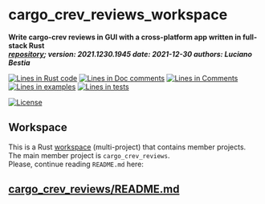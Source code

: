 # cargo_crev_reviews_workspace

[comment]: # (auto_cargo_toml_to_md start)

**Write cargo-crev reviews in GUI with a cross-platform app written in full-stack Rust**  
***[repository](https://github.com/lucianobestia/cargo_crev_reviews_workspace); version: 2021.1230.1945  date: 2021-12-30 authors: Luciano Bestia***  

[comment]: # (auto_cargo_toml_to_md end)

[comment]: # (auto_lines_of_code start)
[![Lines in Rust code](https://img.shields.io/badge/Lines_in_Rust-4439-green.svg)](https://github.com/LucianoBestia/cargo_crev_reviews_workspace/)
[![Lines in Doc comments](https://img.shields.io/badge/Lines_in_Doc_comments-638-blue.svg)](https://github.com/LucianoBestia/cargo_crev_reviews_workspace/)
[![Lines in Comments](https://img.shields.io/badge/Lines_in_comments-357-purple.svg)](https://github.com/LucianoBestia/cargo_crev_reviews_workspace/)
[![Lines in examples](https://img.shields.io/badge/Lines_in_examples-0-yellow.svg)](https://github.com/LucianoBestia/cargo_crev_reviews_workspace/)
[![Lines in tests](https://img.shields.io/badge/Lines_in_tests-27-orange.svg)](https://github.com/LucianoBestia/cargo_crev_reviews_workspace/)

[comment]: # (auto_lines_of_code end)

[comment]: # (auto_badges start)

[![License](https://img.shields.io/badge/license-MIT-blue.svg)](https://github.com/LucianoBestia/cargo_crev_reviews_workspace/blob/master/LICENSE)

[comment]: # (auto_badges end)

## Workspace

This is a Rust [workspace](https://doc.rust-lang.org/book/ch14-03-cargo-workspaces.html) (multi-project) that contains member projects.  
The main member project is `cargo_crev_reviews`.  
Please, continue reading `README.md` here:  

## [cargo_crev_reviews/README.md](https://github.com/LucianoBestia/cargo_crev_reviews_workspace/tree/main/cargo_crev_reviews)  
